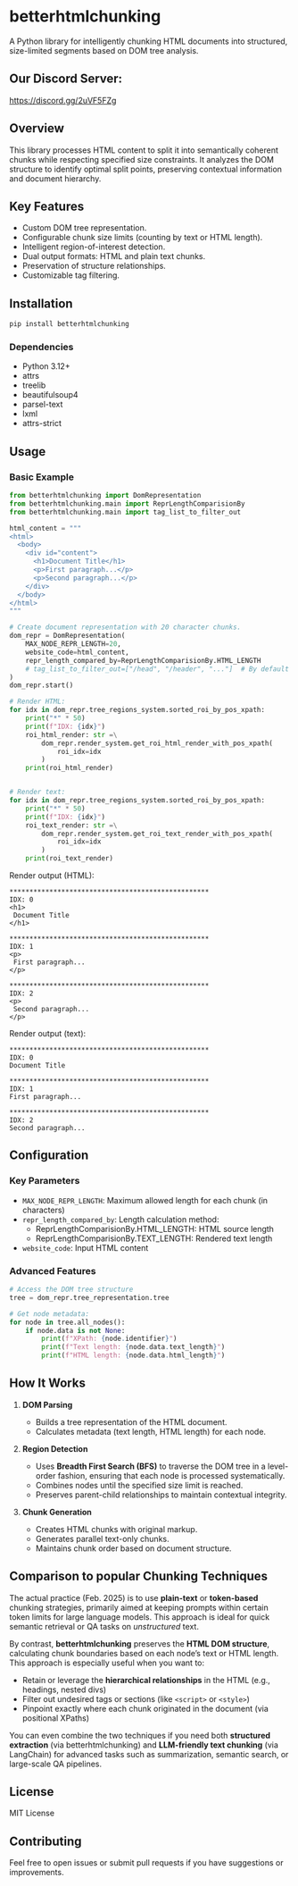 # betterhtmlchunking

A Python library for intelligently chunking HTML documents into structured, size-limited segments based on DOM tree analysis.

## Our Discord Server:
https://discord.gg/2uVF5FZg

## Overview

This library processes HTML content to split it into semantically coherent chunks while respecting specified size constraints. It analyzes the DOM structure to identify optimal split points, preserving contextual information and document hierarchy.

## Key Features

- Custom DOM tree representation. 
- Configurable chunk size limits (counting by text or HTML length).
- Intelligent region-of-interest detection.
- Dual output formats: HTML and plain text chunks.  
- Preservation of structure relationships.
- Customizable tag filtering.

## Installation

```bash
pip install betterhtmlchunking
```

### Dependencies
- Python 3.12+
- attrs
- treelib
- beautifulsoup4
- parsel-text
- lxml
- attrs-strict

## Usage

### Basic Example

```python
from betterhtmlchunking import DomRepresentation
from betterhtmlchunking.main import ReprLengthComparisionBy
from betterhtmlchunking.main import tag_list_to_filter_out

html_content = """
<html>
  <body>
    <div id="content">
      <h1>Document Title</h1>
      <p>First paragraph...</p>
      <p>Second paragraph...</p>
    </div>
  </body>
</html>
"""

# Create document representation with 20 character chunks.
dom_repr = DomRepresentation(
    MAX_NODE_REPR_LENGTH=20,
    website_code=html_content,
    repr_length_compared_by=ReprLengthComparisionBy.HTML_LENGTH
    # tag_list_to_filter_out=["/head", "/header", "..."]  # By default tag_list_to_filter_out is used.
)
dom_repr.start()

# Render HTML:
for idx in dom_repr.tree_regions_system.sorted_roi_by_pos_xpath:
    print("*" * 50)
    print(f"IDX: {idx}")
    roi_html_render: str =\
        dom_repr.render_system.get_roi_html_render_with_pos_xpath(
            roi_idx=idx
        )
    print(roi_html_render)


# Render text:
for idx in dom_repr.tree_regions_system.sorted_roi_by_pos_xpath:
    print("*" * 50)
    print(f"IDX: {idx}")
    roi_text_render: str =\
        dom_repr.render_system.get_roi_text_render_with_pos_xpath(
            roi_idx=idx
        )
    print(roi_text_render)

```

Render output (HTML):
```
**************************************************
IDX: 0
<h1>
 Document Title
</h1>

**************************************************
IDX: 1
<p>
 First paragraph...
</p>

**************************************************
IDX: 2
<p>
 Second paragraph...
</p>
```

Render output (text):
```
**************************************************
IDX: 0
Document Title

**************************************************
IDX: 1
First paragraph...

**************************************************
IDX: 2
Second paragraph...
```


## Configuration

### Key Parameters
- `MAX_NODE_REPR_LENGTH`: Maximum allowed length for each chunk (in characters)
- `repr_length_compared_by`: Length calculation method:
  - ReprLengthComparisionBy.HTML_LENGTH: HTML source length
  - ReprLengthComparisionBy.TEXT_LENGTH: Rendered text length
- `website_code`: Input HTML content

### Advanced Features
```python
# Access the DOM tree structure
tree = dom_repr.tree_representation.tree

# Get node metadata:
for node in tree.all_nodes():
    if node.data is not None:
        print(f"XPath: {node.identifier}")
        print(f"Text length: {node.data.text_length}")
        print(f"HTML length: {node.data.html_length}")

```

## How It Works

1. **DOM Parsing**  
   - Builds a tree representation of the HTML document.
   - Calculates metadata (text length, HTML length) for each node.

2. **Region Detection**  
   - Uses **Breadth First Search (BFS)** to traverse the DOM tree in a level-order fashion, ensuring that each node is processed systematically.
   - Combines nodes until the specified size limit is reached.
   - Preserves parent-child relationships to maintain contextual integrity.

3. **Chunk Generation**  
   - Creates HTML chunks with original markup.
   - Generates parallel text-only chunks.
   - Maintains chunk order based on document structure.

## Comparison to popular Chunking Techniques

The actual practice (Feb. 2025) is to use **plain-text** or **token-based** chunking strategies, primarily aimed at keeping prompts within certain token limits for large language models. This approach is ideal for quick semantic retrieval or QA tasks on *unstructured* text.

By contrast, **betterhtmlchunking** preserves the **HTML DOM structure**, calculating chunk boundaries based on each node’s text or HTML length. This approach is especially useful when you want to:
- Retain or leverage the **hierarchical relationships** in the HTML (e.g., headings, nested divs)  
- Filter out undesired tags or sections (like `<script>` or `<style>`)  
- Pinpoint exactly where each chunk originated in the document (via positional XPaths)

You can even combine the two techniques if you need both **structured extraction** (via betterhtmlchunking) and **LLM-friendly text chunking** (via LangChain) for advanced tasks such as summarization, semantic search, or large-scale QA pipelines.

## License

MIT License

## Contributing
Feel free to open issues or submit pull requests if you have suggestions or improvements.
